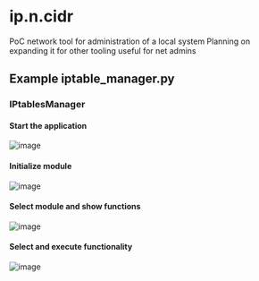 # ip.n.cidr
PoC network tool for administration of a local system
Planning on expanding it for other tooling useful for net admins


## Example iptable_manager.py
### IPtablesManager
#### Start the application
![image](https://github.com/user-attachments/assets/060c405b-ad93-483b-9582-b64c167b0f8f)

#### Initialize module
![image](https://github.com/user-attachments/assets/f4601375-374e-4da8-a64d-0ea8a9b35822)

#### Select module and show functions
![image](https://github.com/user-attachments/assets/347047df-f515-4f20-a1f7-2715ced8cc4b)

#### Select and execute functionality
![image](https://github.com/user-attachments/assets/c51e0259-2e02-416e-a0aa-c631389c594c)


